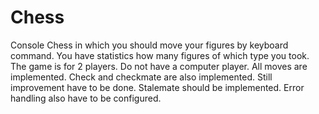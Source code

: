 # Chess
Console Chess in which you should move your figures by keyboard command.
You have statistics how many figures of which type you took. 
The game is for 2 players. Do not have a computer player. 
All moves are implemented. Check and checkmate are also implemented. Still improvement have to be done. 
Stalemate should be implemented. 
Error handling also have to be configured.
